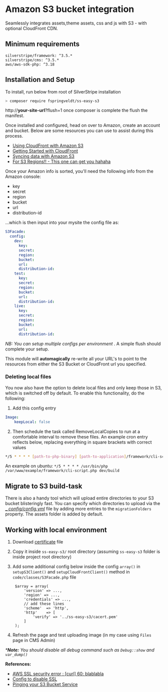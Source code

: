 # Amazon S3 bucket integration
Seamlessly integrates assets,theme assets, css and js with S3 - with optional CloudFront CDN.
## Minimum requirements
```
silverstripe/framework: ^3.5.*
silverstripe/cms: ^3.5.*
aws/aws-sdk-php: ^3.18
```
## Installation and Setup
To install, run below from root of SilverStripe installation
```bash
> composer require fspringveldt/ss-easy-s3
```
http://**your-site-url**?flush=1 once composer is complete the flush the manifest.

Once installed and configured, head on over to Amazon, create an account and bucket. Below are some resources you can use to assist during this process.

* [Using CloudFront with Amazon S3](http://docs.aws.amazon.com/AmazonCloudFront/latest/DeveloperGuide/MigrateS3ToCloudFront.html)
* [Getting Started with CloudFront](http://docs.aws.amazon.com/AmazonCloudFront/latest/DeveloperGuide/GettingStarted.html)
* [Syncing data with Amazon S3](http://docs.aws.amazon.com/aws-sdk-php/v2/guide/service-s3.html#syncing-data-with-amazon-s3)
* [For S3 Regions!! - This one can get you hahaha](http://docs.aws.amazon.com/general/latest/gr/rande.html#s3_region)


Once your Amazon info is sorted, you'll need the following info from the Amazon console:

* key
* secret
* region
* bucket
* url
* distribution-id

...which is then input into your mysite the config file as:
```yaml
S3Facade:
  config:
    dev:
      key:
      secret:
      region:
      bucket:
      url:
      distribution-id:
    test:
      key:
      secret:
      region:
      bucket:
      url:
      distribution-id:
    live:
      key:
      secret:
      region:
      bucket:
      url:
      distribution-id:
```

_NB: You can setup multiple configs per environment_
. A simple flush should complete your setup.

This module will __automagically__ re-write all your URL's to point to the resources from either the S3 Bucket or CloudFront url you specified.

### Deleting local files
You now also have the option to delete local files and only keep those in S3, which is switched off by default. To enable this functionality, do the following:
1. Add this config entry
```yaml
Image:
    keepLocal: false
```
2. Then schedule the task called RemoveLocalCopies to run at a comfortable interval to remove these files.
An example cron entry reflects below, replacing everything in square brackets with correct values
```bash
*/5 * * * * [path-to-php-binary] [path-to-application]/framework/cli-script.php dev/build
```
An example on ubuntu: ``` */5 * * * * /usr/bin/php /var/www/example/framework/cli-script.php dev/build ```

## Migrate to S3 build-task
There is also a handy tool which will upload entire directories to your S3 bucket blisteringly fast. You can specify which directories to upload via the [_ _config/config.yml_](_config/config.yml) file by adding more entries to the ```migrationFolders``` property. The assets folder is added by default.

## Working with local environment
1. Download [certificate](https://curl.haxx.se/ca/cacert.pem) file
2. Copy it inside `ss-easy-s3/` root directory (assuming `ss-easy-s3` folder is inside project root directory)
3. Add some additional config below inside the config `array()` in `setupS3Client()` and `setupCloudFrontClient()` method in `code/classes/S3Facade.php` file

        $array = array(
            'version' => ...,
            'region' => ...,
            'credentials' => ...,
            // add these lines
            'scheme'  => 'http',
            'http'    => [
                'verify' => '../ss-easy-s3/cacert.pem'
            ]
        );


4. Refresh the page and test uploading image (in my case using `Files` page in CMS Admin)

_***Note:** You should disable all debug command such as `Debug::show` and `var_dump()`_

**References:**
- [AWS SSL security error : [curl] 60: blablabla](https://stackoverflow.com/questions/24620393/aws-ssl-security-error-curl-60-ssl-certificate-prob-unable-to-get-local?answertab=votes#tab-top)
- [Config to disable SSL](https://docs.aws.amazon.com/sdk-for-php/v3/developer-guide/faq.html#how-do-i-disable-ssl)
- [Pinging your S3 Bucket Service](https://aws.amazon.com/premiumsupport/knowledge-center/s3-could-not-connect-endpoint-url/)
